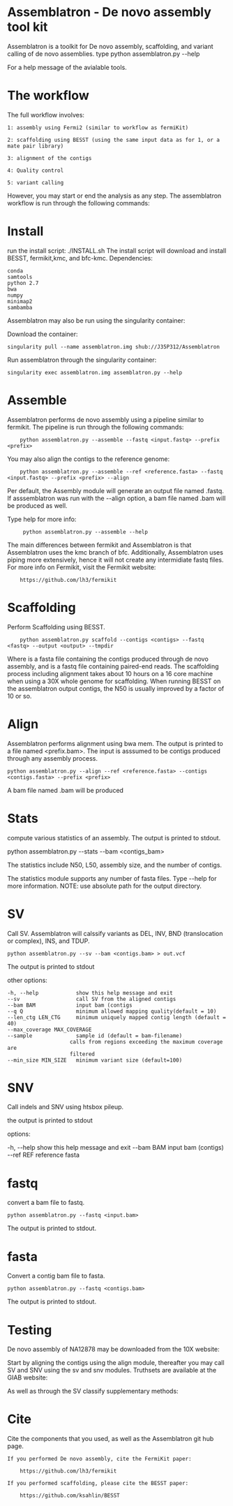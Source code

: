 # Assemblatron - De novo assembly tool kit

Assemblatron is a toolkit for De novo assembly, scaffolding, and variant calling of de  novo assemblies.  type 
	python assemblatron.py --help

For a help message of the avialable tools.

# The workflow 

The full workflow involves:

    1: assembly using Fermi2 (similar to workflow as fermiKit)

    2: scaffolding using BESST (using the same input data as for 1, or a mate pair library)

    3: alignment of the contigs

    4: Quality control

    5: variant calling

However, you may start or end the analysis as any step.
The assemblatron workflow is run through the following commands:

# Install

run the install script:
./INSTALL.sh
The install script will download and install BESST, fermikit,kmc, and  bfc-kmc.
Dependencies:

	conda
	samtools
	python 2.7
	bwa
	numpy
    minimap2
    sambamba

Assemblatron may also be run using the singularity container:

Download the container:

	singularity pull --name assemblatron.img shub://J35P312/Assemblatron

Run assemblatron through the singularity container:

	singularity exec assemblatron.img assemblatron.py --help

# Assemble
Assemblatron performs de novo assembly using a pipeline similar to fermikit. The pipeline is run through the following commands:

		python assemblatron.py --assemble --fastq <input.fastq> --prefix <prefix>

You may also align the contigs to the reference genome:

		python assemblatron.py --assemble --ref <reference.fasta> --fastq <input.fastq> --prefix <prefix> --align

Per default, the Assembly module will generate an output file named <prefix>.fastq. If asssemblatron was run with the --align option, a bam file named <prefix>.bam will be produced as well.

Type help for more  info:

		 python assemblatron.py --assemble --help

The main differences between fermikit and Assemblatron is that Assemblatron uses the kmc branch of bfc. Additionally, Assemblatron uses piping more extensively, hence it  will not create any intermidiate fastq files.
For more info on Fermikit, visit the Fermikit website:

		https://github.com/lh3/fermikit

# Scaffolding

Perform Scaffolding using BESST. 

		python assemblatron.py scaffold --contigs <contigs> --fastq <fastq> --output <output> --tmpdir
	
Where <Contigs> is a fasta file containing the contigs produced through de novo assembly, and <fastq> is a fastq file containing paired-end reads. The scaffolding process including alignment takes about 10 hours on a 16 core machine when using a 30X whole genome for scaffolding.
When running BESST on the assemblatron output contigs, the N50 is usually improved by a factor of 10 or so.

# Align
Assemblatron performs alignment using bwa mem. The output is printed to a file named <prefix.bam>. The input is asssumed to be contigs produced through any assembly process.

	python assemblatron.py --align --ref <reference.fasta> --contigs <contigs.fasta> --prefix <prefix>

A bam file named <prefix>.bam will be produced

# Stats
compute various statistics of an assembly. The output is printed to stdout.

python assemblatron.py --stats --bam <contigs_bam>
	
The statistics include N50, L50, assembly size, and the number of contigs.

The statistics module supports any number of fasta files. Type --help for more information. 
NOTE: use absolute path for the output directory.

# SV
Call SV. Assemblatron will calssify variants as DEL, INV, BND (translocation or complex), INS, and TDUP.

    python assemblatron.py --sv --bam <contigs.bam> > out.vcf

The output is  printed to stdout

other options:

    -h, --help            show this help message and exit
    --sv                  call SV from the aligned contigs
    --bam BAM             input bam (contigs
    --q Q                 minimum allowed mapping quality(default = 10)
    --len_ctg LEN_CTG     minimum uniquely mapped contig length (default = 40)
    --max_coverage MAX_COVERAGE
    --sample              sample id (default = bam-filename)
                        calls from regions exceeding the maximum coverage are
                        filtered
    --min_size MIN_SIZE   minimum variant size (default=100)

# SNV
Call indels and SNV using htsbox pileup.

the  output is printed to stdout

options:

  -h, --help  show this help message and exit
  --bam BAM   input bam (contigs)
  --ref REF   reference fasta

# fastq

convert a bam file to fastq.

	python assemblatron.py --fastq <input.bam>

The output is  printed to stdout.

# fasta
Convert a contig bam file to fasta.

	python assemblatron.py --fastq <contigs.bam>

The output is  printed to stdout.

# Testing
De novo assembly of NA12878 may be  downloaded from the 10X website:

Start by aligning the contigs using the align module, thereafter you may call SV and SNV using the sv and snv modules. Truthsets are available at the GIAB  website:

As well as through the SV classify supplementary methods:

# Cite
Cite the components that you used, as well as the Assemblatron git hub page.
 
	If you performed De novo assembly, cite the FermiKit paper:

		https://github.com/lh3/fermikit

	If you performed scaffolding, please cite the BESST paper:

		https://github.com/ksahlin/BESST
